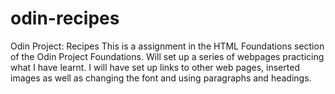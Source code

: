 # odin-recipes

Odin Project: Recipes
This is a assignment in the HTML Foundations section of the Odin Project Foundations. Will set up a series of webpages practicing what I have learnt.
I will have set up links to other web pages, inserted images as well as changing the font and using paragraphs and headings.
